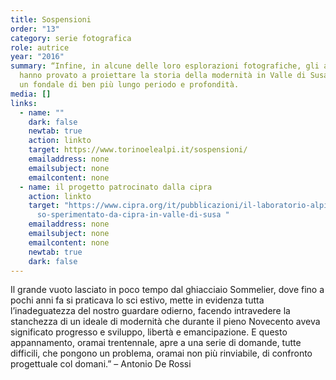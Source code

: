 ```yaml
---
title: Sospensioni
order: "13"
category: serie fotografica
role: autrice
year: "2016"
summary: “Infine, in alcune delle loro esplorazioni fotografiche, gli autori
  hanno provato a proiettare la storia della modernità in Valle di Susa dentro
  un fondale di ben più lungo periodo e profondità.
media: []
links:
  - name: ""
    dark: false
    newtab: true
    action: linkto
    target: https://www.torinoelealpi.it/sospensioni/
    emailaddress: none
    emailsubject: none
    emailcontent: none
  - name: il progetto patrocinato dalla cipra
    action: linkto
    target: "https://www.cipra.org/it/pubblicazioni/il-laboratorio-alpino-il-percor\
      so-sperimentato-da-cipra-in-valle-di-susa "
    emailaddress: none
    emailsubject: none
    emailcontent: none
    newtab: true
    dark: false
---
```

Il grande vuoto lasciato in poco tempo dal ghiacciaio Sommelier, dove fino a pochi anni fa si praticava lo sci estivo, mette in evidenza tutta l’inadeguatezza del nostro guardare odierno, facendo intravedere la stanchezza di un ideale di modernità che durante il pieno Novecento aveva significato progresso e sviluppo, libertà e emancipazione. E questo appannamento, oramai trentennale, apre a una serie di domande, tutte difficili, che pongono un problema, oramai non più rinviabile, di confronto progettuale col domani.” – Antonio De Rossi
